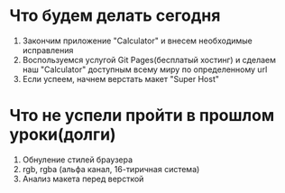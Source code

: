 # Что будем делать сегодня
1) Закончим приложение "Calculator" и внесем необходимые исправления
2) Воспользуемся услугой Git Pages(бесплатый хостинг) и сделаем наш "Calculator" доступным всему миру по определенному url
3) Если успеем, начнем верстать макет "Super Host"

# Что не успели пройти в прошлом уроки(долги)
1) Обнуление стилей браузера
2) rgb, rgba (альфа канал, 16-тиричная система)
3) Анализ макета перед версткой
